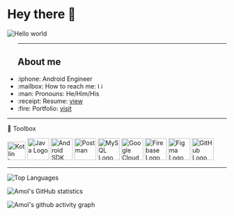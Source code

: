 # Hey there :wave:

<img src="https://raw.githubusercontent.com/sagar-viradiya/sagar-viradiya/master/resources/banner.png" alt="Hello world">


<ul>
 
---
  ## About me
<li>:iphone: Android Engineer </li>
<li><g-emoji class="g-emoji" alias="mailbox" fallback-src="https://github.githubassets.com/images/icons/emoji/unicode/1f4eb.png">
  :mailbox:</g-emoji> How to reach me:
 <a href="https://www.linkedin.com/in/siddharth-kaushik-30ba58123/" target="_blank" rel="nofollow">
   <img src="https://cdn.worldvectorlogo.com/logos/linkedin-icon-2.svg" alt="Linkedin" width="13" height="13"/></a></li>
  <li>:man: Pronouns: He/Him/His</li>
 <li>:receipt: Resume: <a href="https://drive.google.com/file/d/1K0Z-t-2wTpWdrDJOjWU8IVCcozSDjb0f/view">view</a></li>
  
  <li>:fire: Portfolio: <a href="https://siddharth-portfolio-1.netlify.app/"  target="_blank" >visit</a></li>
</ul>


---
🧰 Toolbox

<img src="https://cdn.worldvectorlogo.com/logos/kotlin-1.svg" alt="Kotlin logo" width="42" height="42"/>  <img src="https://cdn4.iconfinder.com/data/icons/logos-and-brands/512/181_Java_logo_logos-512.png" alt="Java Logo" width="50" height="50"/>   <img src="https://cdn1.iconfinder.com/data/icons/logotypes/32/android-512.png" alt="Android SDK" width="50" height="50"/> <img src="https://cdn.worldvectorlogo.com/logos/postman.svg" alt="Postman" width="50" height="50"/> <img src="https://cdn.worldvectorlogo.com/logos/mysql-6.svg" alt="MySQL Logo" width="50" height="50"/>  <img src="https://www.vectorlogo.zone/logos/google_cloud/google_cloud-icon.svg" alt="Google Cloud" width="50" height="50"/>    <img src="https://cdn.worldvectorlogo.com/logos/firebase-1.svg" alt="Firebase Logo" width="50" height="50"/>   <img src="https://cdn.worldvectorlogo.com/logos/figma-1.svg" alt="Figma Logo" width="50" height="50"/> <img src="https://cdn.worldvectorlogo.com/logos/git-icon.svg" alt="GitHub Logo" width="50" height="50"/>    

---

![Top Languages](https://github-readme-stats.vercel.app/api/top-langs/?username=happysiddharth&theme=chartreuse-dark)

![Amol's GitHub statistics](https://github-readme-stats.vercel.app/api?username=happysiddharth&show_icons=true&theme=chartreuse-dark)


![Amol's github activity graph](https://activity-graph.herokuapp.com/graph?username=happysiddharth&theme=dracula)
